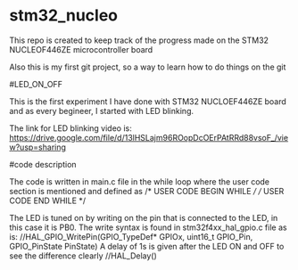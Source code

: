 # stm32_nucleo

This repo is created to keep track of the progress made on the STM32 NUCLEOF446ZE microcontroller board

Also this is my first git project, so a way to learn how to do things on the git

#LED_ON_OFF

This is the first experiment I have done with STM32 NUCLOEF446ZE board and as every begineer, I started with LED blinking.

The link for LED blinking video is:
https://drive.google.com/file/d/13lHSLajm96ROopDcOErPAtRRd88vsoF_/view?usp=sharing


#code description

The code is written in main.c file in the while loop where the user code section is mentioned and defined as 
  /* USER CODE BEGIN WHILE */
  /* USER CODE END WHILE */

The LED is tuned on by writing on the pin that is connected to the LED, in this case it is PB0. The write syntax is found in stm32f4xx_hal_gpio.c file as is:
  //HAL_GPIO_WritePin(GPIO_TypeDef* GPIOx, uint16_t GPIO_Pin, GPIO_PinState PinState)
A delay of 1s is given after the LED ON and OFF to see the difference clearly
  //HAL_Delay()

